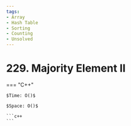 ```yaml
---
tags:
- Array
- Hash Table
- Sorting
- Counting
- Unsolved
---
```



# 229. Majority Element II

=== "C++"

    $Time: O()$

    $Space: O()$

    ```c++
    ```